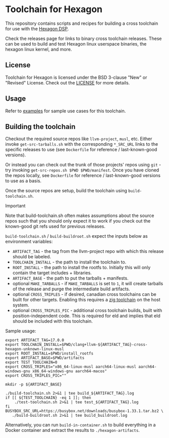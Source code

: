 # Toolchain for Hexagon

This repository contains scripts and recipes for building a cross toolchain for use with the [Hexagon DSP](https://developer.qualcomm.com/software/hexagon-dsp-sdk/dsp-processor).

Check the releases page for links to binary cross toolchain releases.  These can be used to build and test Hexagon linux userspace binaries, the hexagon linux kernel, and more.

## License
Toolchain for Hexagon is licensed under the BSD 3-clause "New" or "Revised" License. Check out the [LICENSE](LICENSE) for more details.


## Usage

Refer to [examples](examples/README.md) for sample use cases for this toolchain.

## Building the toolchain

Checkout the required source repos like `llvm-project`, `musl`, etc.  Either
invoke `get-src-tarballs.sh` with the corresponding `*_SRC_URL` links to the specific
releases to use (see `Dockerfile` for reference / last-known-good versions).

Or instead you can check out the trunk of those projects' repos using
`git` - try invoking `get-src-repos.sh $PWD $PWD/manifest`.  Once you have
cloned the repos locally, see `Dockerfile` for reference / last-known-good
versions to use as a basis.

Once the source repos are setup, build the toolchain using `build-toolchain.sh`.

> [!IMPORTANT]
> Note that build-toolchain.sh often makes assumptions about the source repos such
> that you should only expect it to work if you check out the known-good git refs
> used for previous releases.

`build-toolchain.sh` / `build-buildroot.sh` expect the inputs below as environment
variables:

* `ARTIFACT_TAG` - the tag from the llvm-project repo with which this release
should be labeled.
* `TOOLCHAIN_INSTALL` - the path to install the toolchain to.
* `ROOT_INSTALL` - the path to install the rootfs to.  Initially this will
only contain the target includes + libraries.
* `ARTIFACT_BASE` - the path to put the tarballs + manifests.
* optional `MAKE_TARBALLS` - if `MAKE_TARBALLS` is set to `1`, it will create
tarballs of the release and purge the intermediate build artifacts.
* optional `CROSS_TRIPLES` - if desired, canadian cross toolchains can be
 built for other targets.  Enabling this requires a
[zig toolchain](https://ziglang.org/download) on the host system.
* optional `CROSS_TRIPLES_PIC` - additional cross toolchain builds, built
with position-independent code.  This is required for eld and implies that
eld should be included with this toolchain.

Sample usage:

    export ARTIFACT_TAG=17.0.0
    export TOOLCHAIN_INSTALL=$PWD/clang+llvm-${ARTIFACT_TAG}-cross-hexagon-unknown-linux-musl
    export ROOT_INSTALL=$PWD/install_rootfs
    export ARTIFACT_BASE=$PWD/artifacts
    export TEST_TOOLCHAIN=0
    export CROSS_TRIPLES="x86_64-linux-musl aarch64-linux-musl aarch64-windows-gnu x86_64-windows-gnu aarch64-macos"
    export CROSS_TRIPLES_PIC=""

    mkdir -p ${ARTIFACT_BASE}

    ./build-toolchain.sh 2>&1 | tee build_${ARTIFACT_TAG}.log
    if [[ ${TEST_TOOLCHAIN} -eq 1 ]]; then
        ./test-toolchain.sh 2>&1 | tee test_${ARTIFACT_TAG}.log
    fi
    BUSYBOX_SRC_URL=https://busybox.net/downloads/busybox-1.33.1.tar.bz2 \
       ./build-buildroot.sh 2>&1 | tee build_buildroot.log

Alternatively, you can run `build-in-container.sh` to build everything in a Docker
container and extract the results to `./hexagon-artifacts`.
